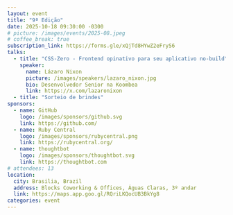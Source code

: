 ```yaml
---
layout: event
title: "9ª Edição"
date: 2025-10-18 09:30:00 -0300
# picture: /images/events/2025-08.jpeg
# coffee_break: true
subscription_link: https://forms.gle/xQjTd8HYwZ2eFryS6
talks:
  - title: "CSS-Zero - Frontend opinativo para seu aplicativo no-build"
    speaker:
      name: Lázaro Nixon
      picture: /images/speakers/lazaro_nixon.jpg
      bio: Desenvolvedor Senior na Koombea
      link: https://x.com/lazaronixon
  - title: "Sorteio de brindes"
sponsors:
  - name: GitHub
    logo: /images/sponsors/github.svg
    link: https://github.com/
  - name: Ruby Central
    logo: /images/sponsors/rubycentral.png
    link: https://rubycentral.org/
  - name: thoughtbot
    logo: /images/sponsors/thoughtbot.svg
    link: https://thoughtbot.com
# attendees: 13
location:
  city: Brasilia, Brazil
  address: Blocks Coworking & Offices, Águas Claras, 3º andar
  link: https://maps.app.goo.gl/RQriLKQocUB3BkYg8
categories: event
---
```

